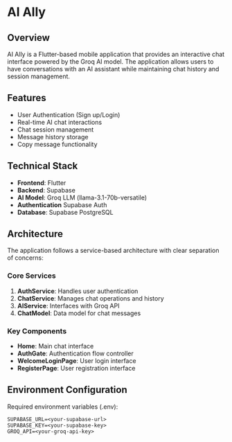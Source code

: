 # AI Ally

## Overview

AI Ally is a Flutter-based mobile application that provides an interactive chat interface powered by the Groq AI model. The application allows users to have conversations with an AI assistant while maintaining chat history and session management.

## Features

- User Authentication (Sign up/Login)
- Real-time AI chat interactions
- Chat session management
- Message history storage
- Copy message functionality

## Technical Stack

- **Frontend**: Flutter
- **Backend**: Supabase
- **AI Model**: Groq LLM (llama-3.1-70b-versatile)
- **Authentication** Supabase Auth
- **Database**: Supabase PostgreSQL

## Architecture

The application follows a service-based architecture with clear separation of concerns:

### Core Services

1. **AuthService**: Handles user authentication
2. **ChatService**: Manages chat operations and history
3. **AIService**: Interfaces with Groq API
4. **ChatModel**: Data model for chat messages

### Key Components

- **Home**: Main chat interface
- **AuthGate**: Authentication flow controller
- **WelcomeLoginPage**: User login interface
- **RegisterPage**: User registration interface

## Environment Configuration

Required environment variables (.env):

```env
SUPABASE_URL=<your-supabase-url>
SUPABASE_KEY=<your-supabase-key>
GROQ_API=<your-groq-api-key>
```
